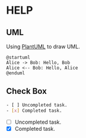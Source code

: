 # HELP

## UML

Using [PlantUML](https://plugins.gitbook.com/plugin/plantuml) to draw UML.

```uml
@startuml
Alice -> Bob: Hello, Bob
Alice <-- Bob: Hello, Alice
@enduml
```

## Check Box

```bash
- [ ] Uncompleted task.
- [x] Completed task.
```

- [ ] Uncompleted task.
- [x] Completed task.
